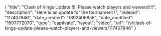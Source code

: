 {
    "title": "Clash of Kings Update!!!!! Please watch players and viewers!!!!",
    "description": "Here is an update for the tournament !",
    "videoid": "117407846",
    "date_created": "1392406858",
    "date_modified": "1507772070",
    "type": "captivate",
    "layout": "video",
    "url": "\/v\/clash-of-kings-update-please-watch-players-and-viewers\/117407846"
}